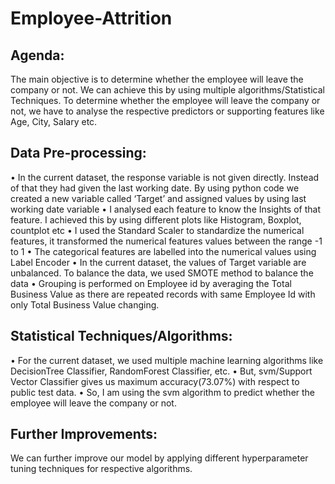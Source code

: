 # Employee-Attrition
## Agenda:
The main objective is to determine whether the employee will leave the company or not. We can achieve this by using multiple algorithms/Statistical Techniques.
To determine whether the employee will leave the company or not, we have to analyse the respective predictors or supporting features like Age, City, Salary etc.

## Data Pre-processing:
•	In the current dataset, the response variable is not given directly. Instead of that they had given the last working date. By using python code we created a new variable called   ‘Target’ and assigned values by using last working date variable
•	I analysed each feature to know the Insights of that feature. I achieved this by using different plots like Histogram, Boxplot, countplot etc
•	I used the Standard Scaler to standardize the numerical features, it transformed the numerical features values between the range -1 to 1
•	The categorical features are labelled into the numerical values using Label Encoder
•	In the current dataset, the values of Target variable are unbalanced. To balance the data, we used SMOTE method to balance the data
•	Grouping is performed on Employee id by averaging the Total Business Value as there are repeated records with same Employee Id with only Total Business Value changing.

## Statistical Techniques/Algorithms:
•	For the current dataset, we used multiple machine learning algorithms like DecisionTree Classifier, RandomForest Classifier, etc.
•	But, svm/Support Vector Classifier gives us maximum accuracy(73.07%) with respect to public test data.
•	So, I am using the svm algorithm to predict whether the employee will leave the company or not.

## Further Improvements: 
We can further improve our model by applying different hyperparameter tuning techniques for respective algorithms.

